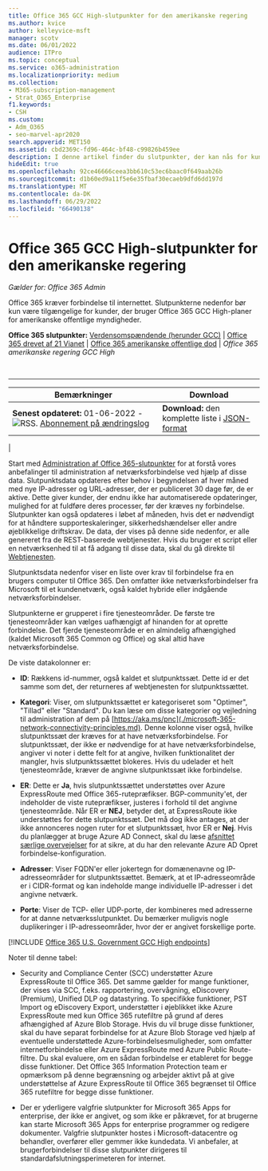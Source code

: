 ```yaml
---
title: Office 365 GCC High-slutpunkter for den amerikanske regering
ms.author: kvice
author: kelleyvice-msft
manager: scotv
ms.date: 06/01/2022
audience: ITPro
ms.topic: conceptual
ms.service: o365-administration
ms.localizationpriority: medium
ms.collection:
- M365-subscription-management
- Strat_O365_Enterprise
f1.keywords:
- CSH
ms.custom:
- Adm_O365
- seo-marvel-apr2020
search.appverid: MET150
ms.assetid: cbd2369c-fd96-464c-bf48-c99826b459ee
description: I denne artikel finder du slutpunkter, der kan nås for kunder, der bruger Office 365 GCC High-planer for offentlige myndigheder i USA.
hideEdit: true
ms.openlocfilehash: 92ce46666ceea3bb610c53ec6baac0f649aab26b
ms.sourcegitcommit: d1b60ed9a11f5e6e35fbaf30ecaeb9dfd6dd197d
ms.translationtype: MT
ms.contentlocale: da-DK
ms.lasthandoff: 06/29/2022
ms.locfileid: "66490138"
---
```

# <a name="office-365-us-government-gcc-high-endpoints"></a>Office 365 GCC High-slutpunkter for den amerikanske regering

*Gælder for: Office 365 Admin*

Office 365 kræver forbindelse til internettet. Slutpunkterne nedenfor bør kun være tilgængelige for kunder, der bruger Office 365 GCC High-planer for amerikanske offentlige myndigheder.
  
 **Office 365 slutpunkter:** [Verdensomspændende (herunder GCC)](urls-and-ip-address-ranges.md) \| [Office 365 drevet af 21 Vianet](urls-and-ip-address-ranges-21vianet.md) \| [Office 365 amerikanske offentlige dod](microsoft-365-u-s-government-dod-endpoints.md) \| *Office 365 amerikanske regering GCC High*

<br>

****

|Bemærkninger|Download|
|---|---|
|**Senest opdateret:** 01-06-2022 - ![RSS.](../media/5dc6bb29-25db-4f44-9580-77c735492c4b.png) [Abonnement på ændringslog](https://endpoints.office.com/version/USGOVGCCHigh?allversions=true&format=rss&clientrequestid=b10c5ed1-bad1-445f-b386-b919946339a7)|**Download:** den komplette liste i [JSON-format](https://endpoints.office.com/endpoints/USGOVGCCHigh?clientrequestid=b10c5ed1-bad1-445f-b386-b919946339a7)|
|

 Start med [Administration af Office 365-slutpunkter](managing-office-365-endpoints.md) for at forstå vores anbefalinger til administration af netværksforbindelse ved hjælp af disse data. Slutpunktsdata opdateres efter behov i begyndelsen af hver måned med nye IP-adresser og URL-adresser, der er publiceret 30 dage før, de er aktive. Dette giver kunder, der endnu ikke har automatiserede opdateringer, mulighed for at fuldføre deres processer, før der kræves ny forbindelse. Slutpunkter kan også opdateres i løbet af måneden, hvis det er nødvendigt for at håndtere supporteskaleringer, sikkerhedshændelser eller andre øjeblikkelige driftskrav. De data, der vises på denne side nedenfor, er alle genereret fra de REST-baserede webtjenester. Hvis du bruger et script eller en netværksenhed til at få adgang til disse data, skal du gå direkte til [Webtjenesten](microsoft-365-ip-web-service.md).

Slutpunktsdata nedenfor viser en liste over krav til forbindelse fra en brugers computer til Office 365. Den omfatter ikke netværksforbindelser fra Microsoft til et kundenetværk, også kaldet hybride eller indgående netværksforbindelser.

Slutpunkterne er grupperet i fire tjenesteområder. De første tre tjenesteområder kan vælges uafhængigt af hinanden for at oprette forbindelse. Det fjerde tjenesteområde er en almindelig afhængighed (kaldet Microsoft 365 Common og Office) og skal altid have netværksforbindelse.

De viste datakolonner er:

- **ID**: Rækkens id-nummer, også kaldet et slutpunktssæt. Dette id er det samme som det, der returneres af webtjenesten for slutpunktssættet.

- **Kategori**: Viser, om slutpunktssættet er kategoriseret som "Optimer", "Tillad" eller "Standard". Du kan læse om disse kategorier og vejledning til administration af dem på [https://aka.ms/pnc](./microsoft-365-network-connectivity-principles.md). Denne kolonne viser også, hvilke slutpunktssæt der kræves for at have netværksforbindelse. For slutpunktssæt, der ikke er nødvendige for at have netværksforbindelse, angiver vi noter i dette felt for at angive, hvilken funktionalitet der mangler, hvis slutpunktssættet blokeres. Hvis du udelader et helt tjenesteområde, kræver de angivne slutpunktssæt ikke forbindelse.

- **ER**: Dette er **Ja**, hvis slutpunktssættet understøttes over Azure ExpressRoute med Office 365-rutepræfikser. BGP-community'et, der indeholder de viste rutepræfikser, justeres i forhold til det angivne tjenesteområde. Når ER er **NEJ**, betyder det, at ExpressRoute ikke understøttes for dette slutpunktssæt. Det må dog ikke antages, at der ikke annonceres nogen ruter for et slutpunktssæt, hvor ER er **Nej**. Hvis du planlægger at bruge Azure AD Connect, skal du læse [afsnittet særlige overvejelser](/azure/active-directory/hybrid/reference-connect-instances#microsoft-azure-government) for at sikre, at du har den relevante Azure AD Opret forbindelse-konfiguration.

- **Adresser**: Viser FQDN'er eller jokertegn for domænenavne og IP-adresseområder for slutpunktssættet. Bemærk, at et IP-adresseområde er i CIDR-format og kan indeholde mange individuelle IP-adresser i det angivne netværk.

- **Porte**: Viser de TCP- eller UDP-porte, der kombineres med adresserne for at danne netværksslutpunktet. Du bemærker muligvis nogle duplikeringer i IP-adresseområder, hvor der er angivet forskellige porte.

[!INCLUDE [Office 365 U.S. Government GCC High endpoints](../includes/office-365-u.s.-government-gcc-high-endpoints.md)]

Noter til denne tabel:

- Security and Compliance Center (SCC) understøtter Azure ExpressRoute til Office 365. Det samme gælder for mange funktioner, der vises via SCC, f.eks. rapportering, overvågning, eDiscovery (Premium), Unified DLP og datastyring. To specifikke funktioner, PST Import og eDiscovery Export, understøtter i øjeblikket ikke Azure ExpressRoute med kun Office 365 rutefiltre på grund af deres afhængighed af Azure Blob Storage. Hvis du vil bruge disse funktioner, skal du have separat forbindelse for at Azure Blob Storage ved hjælp af eventuelle understøttede Azure-forbindelsesmuligheder, som omfatter internetforbindelse eller Azure ExpressRoute med Azure Public Route-filtre. Du skal evaluere, om en sådan forbindelse er etableret for begge disse funktioner. Det Office 365 Information Protection team er opmærksom på denne begrænsning og arbejder aktivt på at give understøttelse af Azure ExpressRoute til Office 365 begrænset til Office 365 rutefiltre for begge disse funktioner.

- Der er yderligere valgfrie slutpunkter for Microsoft 365 Apps for enterprise, der ikke er angivet, og som ikke er påkrævet, for at brugerne kan starte Microsoft 365 Apps for enterprise programmer og redigere dokumenter. Valgfrie slutpunkter hostes i Microsoft-datacentre og behandler, overfører eller gemmer ikke kundedata. Vi anbefaler, at brugerforbindelser til disse slutpunkter dirigeres til standardafslutningsperimeteren for internet.
